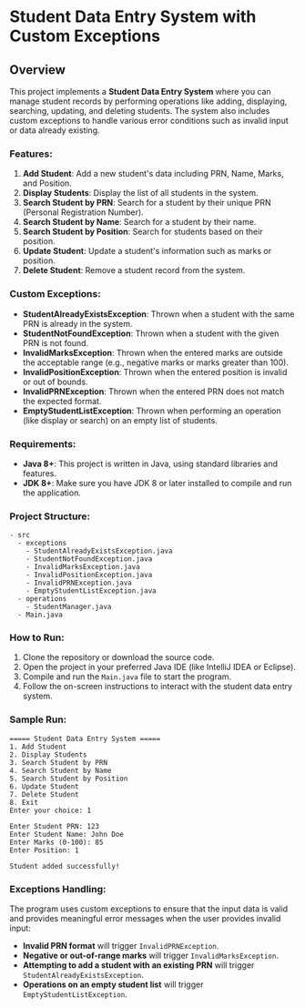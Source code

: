 # Student Data Entry System with Custom Exceptions

## Overview
This project implements a **Student Data Entry System** where you can manage student records by performing operations like adding, displaying, searching, updating, and deleting students. The system also includes custom exceptions to handle various error conditions such as invalid input or data already existing.

### Features:
1. **Add Student**: Add a new student's data including PRN, Name, Marks, and Position.
2. **Display Students**: Display the list of all students in the system.
3. **Search Student by PRN**: Search for a student by their unique PRN (Personal Registration Number).
4. **Search Student by Name**: Search for a student by their name.
5. **Search Student by Position**: Search for students based on their position.
6. **Update Student**: Update a student's information such as marks or position.
7. **Delete Student**: Remove a student record from the system.

### Custom Exceptions:
- **StudentAlreadyExistsException**: Thrown when a student with the same PRN is already in the system.
- **StudentNotFoundException**: Thrown when a student with the given PRN is not found.
- **InvalidMarksException**: Thrown when the entered marks are outside the acceptable range (e.g., negative marks or marks greater than 100).
- **InvalidPositionException**: Thrown when the entered position is invalid or out of bounds.
- **InvalidPRNException**: Thrown when the entered PRN does not match the expected format.
- **EmptyStudentListException**: Thrown when performing an operation (like display or search) on an empty list of students.

### Requirements:
- **Java 8+**: This project is written in Java, using standard libraries and features.
- **JDK 8+**: Make sure you have JDK 8 or later installed to compile and run the application.

### Project Structure:
```
- src
  - exceptions
    - StudentAlreadyExistsException.java
    - StudentNotFoundException.java
    - InvalidMarksException.java
    - InvalidPositionException.java
    - InvalidPRNException.java
    - EmptyStudentListException.java
  - operations
    - StudentManager.java
  - Main.java
```

### How to Run:
1. Clone the repository or download the source code.
2. Open the project in your preferred Java IDE (like IntelliJ IDEA or Eclipse).
3. Compile and run the `Main.java` file to start the program.
4. Follow the on-screen instructions to interact with the student data entry system.

### Sample Run:
```
===== Student Data Entry System =====
1. Add Student
2. Display Students
3. Search Student by PRN
4. Search Student by Name
5. Search Student by Position
6. Update Student
7. Delete Student
8. Exit
Enter your choice: 1

Enter Student PRN: 123
Enter Student Name: John Doe
Enter Marks (0-100): 85
Enter Position: 1

Student added successfully!
```

### Exceptions Handling:
The program uses custom exceptions to ensure that the input data is valid and provides meaningful error messages when the user provides invalid input:
- **Invalid PRN format** will trigger `InvalidPRNException`.
- **Negative or out-of-range marks** will trigger `InvalidMarksException`.
- **Attempting to add a student with an existing PRN** will trigger `StudentAlreadyExistsException`.
- **Operations on an empty student list** will trigger `EmptyStudentListException`.

